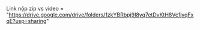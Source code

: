 Link nộp zip vs video = "https://drive.google.com/drive/folders/1zkYBRbpj9I8yq7etDvKtH8Vc1jvqFxqE?usp=sharing"
